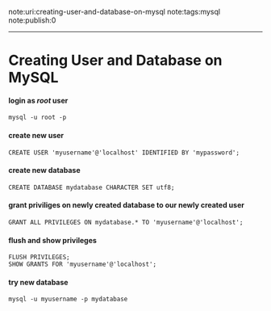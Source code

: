 note:uri:creating-user-and-database-on-mysql
note:tags:mysql
note:publish:0
***
# Creating User and Database on MySQL

#### login as *root* user
```
mysql -u root -p
```

#### create new user
```
CREATE USER 'myusername'@'localhost' IDENTIFIED BY 'mypassword';
```

#### create new database
```
CREATE DATABASE mydatabase CHARACTER SET utf8;
```

#### grant priviliges on newly created database to our newly created user
```
GRANT ALL PRIVILEGES ON mydatabase.* TO 'myusername'@'localhost';
```

#### flush and show privileges
```
FLUSH PRIVILEGES;  
SHOW GRANTS FOR 'myusername'@'localhost';
```

#### try new database
```
mysql -u myusername -p mydatabase
```
